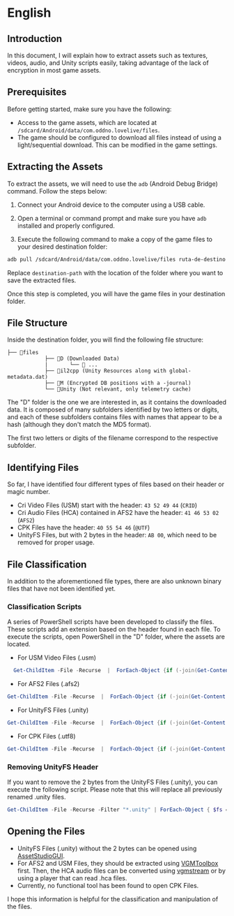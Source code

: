 # English

## Introduction

In this document, I will explain how to extract assets such as textures, videos, audio, and Unity scripts easily, taking advantage of the lack of encryption in most game assets.

## Prerequisites

Before getting started, make sure you have the following:

- Access to the game assets, which are located at `/sdcard/Android/data/com.oddno.lovelive/files`.
- The game should be configured to download all files instead of using a light/sequential download. This can be modified in the game settings.

## Extracting the Assets

To extract the assets, we will need to use the `adb` (Android Debug Bridge) command. Follow the steps below:

1. Connect your Android device to the computer using a USB cable.

2. Open a terminal or command prompt and make sure you have `adb` installed and properly configured.

3. Execute the following command to make a copy of the game files to your desired destination folder:

```bash
adb pull /sdcard/Android/data/com.oddno.lovelive/files ruta-de-destino
```

Replace `destination-path` with the location of the folder where you want to save the extracted files.

Once this step is completed, you will have the game files in your destination folder.

## File Structure

Inside the destination folder, you will find the following file structure:
 
    ├── 📂files
     		    ├── 📂D (Downloaded Data)
     		    |		└── 📂 ...
    		    ├── 📂il2cpp (Unity Resources along with global-metadata.dat)
    		    ├── 📂M (Encrypted DB positions with a -journal)
    		    └── 📂Unity (Not relevant, only telemetry cache)
				


The "D" folder is the one we are interested in, as it contains the downloaded data. It is composed of many subfolders identified by two letters or digits, and each of these subfolders contains files with names that appear to be a hash (although they don't match the MD5 format).

The first two letters or digits of the filename correspond to the respective subfolder.

## Identifying Files

So far, I have identified four different types of files based on their header or magic number.

- Cri Video Files (USM) start with the header: `43 52 49 44` (`CRID`)
- Cri Audio Files (HCA) contained in AFS2 have the header: `41 46 53 02` (`AFS2`)
- CPK Files have the header: `40 55 54 46` (`@UTF`)
- UnityFS Files, but with 2 bytes in the header: `AB 00`, which need to be removed for proper usage.

## File Classification

In addition to the aforementioned file types, there are also unknown binary files that have not been identified yet.

### Classification Scripts

A series of PowerShell scripts have been developed to classify the files. These scripts add an extension based on the header found in each file. To execute the scripts, open PowerShell in the "D" folder, where the assets are located.

- For USM Video Files (.usm)
```powershell
  Get-ChildItem -File -Recurse  |  ForEach-Object {if (-join(Get-Content -Encoding Byte -TotalCount 4 -Path $_.FullName | ForEach-Object { $_.ToString("X2") }) -eq "43524944" ) {Rename-Item -Path $_.FullName -NewName ($_.BaseName + ".usm") -Force ; Write-Host "Archivo procesado: $($_.FullName)"}}
```
- For AFS2 Files (.afs2)
```powershell
Get-ChildItem -File -Recurse  |  ForEach-Object {if (-join(Get-Content -Encoding Byte -TotalCount 4 -Path $_.FullName | ForEach-Object { $_.ToString("X2") }) -eq "41465302" ) {Rename-Item -Path $_.FullName -NewName ($_.BaseName + ".afs2") -Force ; Write-Host "Archivo procesado: $($_.FullName)"}}
```
- For UnityFS Files (.unity)
```powershell
Get-ChildItem -File -Recurse  |  ForEach-Object {if (-join(Get-Content -Encoding Byte -TotalCount 3 -Path $_.FullName | ForEach-Object { $_.ToString("X2") }) -eq "AB0055" ) {Rename-Item -Path $_.FullName -NewName ($_.BaseName + ".unity") -Force ; Write-Host "Archivo procesado: $($_.FullName)"}}
```
- For CPK Files (.utf8)
```powershell
Get-ChildItem -File -Recurse  |  ForEach-Object {if (-join(Get-Content -Encoding Byte -TotalCount 4 -Path $_.FullName | ForEach-Object { $_.ToString("X2") }) -eq "40555446" ) {Rename-Item -Path $_.FullName -NewName ($_.BaseName + ".utf8") -Force ; Write-Host "Archivo procesado: $($_.FullName)"}}
```
### Removing UnityFS Header

If you want to remove the 2 bytes from the UnityFS Files (.unity), you can execute the following script. Please note that this will replace all previously renamed .unity files.

```powershell
Get-ChildItem -File -Recurse -Filter "*.unity" | ForEach-Object { $fs = New-Object System.IO.FileStream($_.FullName, [System.IO.FileMode]::Open); $fs.Seek(2, [System.IO.SeekOrigin]::Begin) > $null; $buffer = New-Object byte[] ($fs.Length - 2); $fs.Read($buffer, 0, $buffer.Length) > $null; $fs.Close(); $fsTemp = New-Object System.IO.FileStream([System.IO.Path]::GetTempFileName(), [System.IO.FileMode]::Create); $fsTemp.Write($buffer, 0, $buffer.Length); $fsTemp.Close(); Move-Item -Path $fsTemp.Name -Destination $_.FullName -Force; Write-Host "Archivo procesado: $($_.FullName)" }
```

## Opening the Files

- UnityFS Files (.unity) without the 2 bytes can be opened using [AssetStudioGUI](https://github.com/Perfare/AssetStudio).
- For AFS2 and USM Files, they should be extracted using [VGMToolbox](https://github.com/bxaimc/VGMToolbox) first. Then, the HCA audio files can be converted using [vgmstream](https://github.com/vgmstream/vgmstream) or by using a player that can read .hca files.
- Currently, no functional tool has been found to open CPK Files.

I hope this information is helpful for the classification and manipulation of the files.
